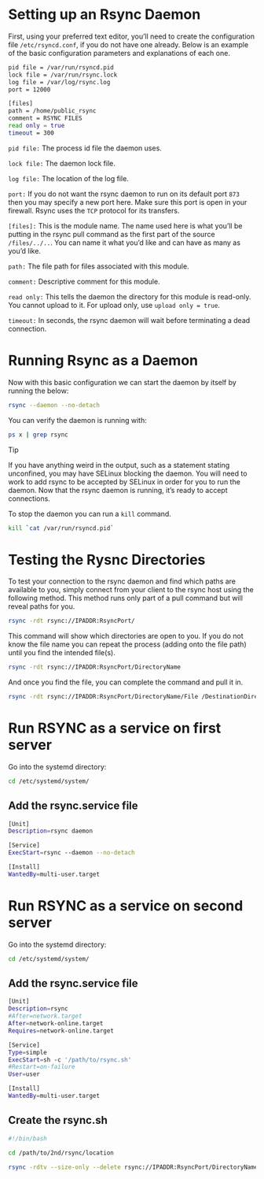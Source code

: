 # Setting up an Rsync Daemon

First, using your preferred text editor, you’ll need to create the configuration file `/etc/rsyncd.conf`, if you do not have one already. Below is an example of the basic configuration parameters and explanations of each one.

```bash
pid file = /var/run/rsyncd.pid
lock file = /var/run/rsync.lock
log file = /var/log/rsync.log
port = 12000

[files]
path = /home/public_rsync
comment = RSYNC FILES
read only = true
timeout = 300
```
`pid file:` The process id file the daemon uses.

`lock file:` The daemon lock file.

`log file:` The location of the log file.

`port:` If you do not want the rsync daemon to run on its default port `873` then you may specify a new port here. Make sure this port is open in your firewall. Rsync uses the `TCP` protocol for its transfers.

`[files]:` This is the module name. The name used here is what you’ll be putting in the rsync pull command as the first part of the source `/files/../..`. You can name it what you’d like and can have as many as you’d like.

`path:` The file path for files associated with this module.

`comment:` Descriptive comment for this module.

`read only:` This tells the daemon the directory for this module is read-only. You cannot upload to it. For upload only, use `upload only = true`.

`timeout:` In seconds, the rsync daemon will wait before terminating a dead connection.

# Running Rsync as a Daemon

Now with this basic configuration we can start the daemon by itself by running the below:

```bash
rsync --daemon --no-detach
```
You can verify the daemon is running with:

```bash
ps x | grep rsync
```

>[!TIP]
>If you have anything weird in the output, such as a statement stating unconfined, you may have SELinux blocking the daemon. You will need to work to add rsync to be accepted by SELinux in order for you to run the daemon. Now that the rsync daemon is running, it’s ready to accept connections.

To stop the daemon you can run a `kill` command.

```bash
kill `cat /var/run/rsyncd.pid`
```

# Testing the Rysnc Directories

To test your connection to the rsync daemon and find which paths are available to you, simply connect from your client to the rsync host using the following method. This method runs only part of a pull command but will reveal paths for you.

```bash
rsync -rdt rsync://IPADDR:RsyncPort/
```

This command will show which directories are open to you. If you do not know the file name you can repeat the process (adding onto the file path) until you find the intended file(s).

```bash
rsync -rdt rsync://IPADDR:RsyncPort/DirectoryName
```

And once you find the file, you can complete the command and pull it in.

```bash
rsync -rdt rsync://IPADDR:RsyncPort/DirectoryName/File /DestinationDirectory/
```

# Run RSYNC as a service on first server

Go into the systemd directory: 

```bash
cd /etc/systemd/system/
```

## Add the rsync.service file

```bash
[Unit]
Description=rsync daemon

[Service]
ExecStart=rsync --daemon --no-detach

[Install]
WantedBy=multi-user.target
```

# Run RSYNC as a service on second server

Go into the systemd directory: 

```bash
cd /etc/systemd/system/
```

## Add the rsync.service file

```bash
[Unit]
Description=rsync
#After=network.target
After=network-online.target
Requires=network-online.target

[Service]
Type=simple
ExecStart=sh -c '/path/to/rsync.sh'
#Restart=on-failure
User=user

[Install]
WantedBy=multi-user.target
```

## Create the rsync.sh

```bash
#!/bin/bash

cd /path/to/2nd/rsync/location

rsync -rdtv --size-only --delete rsync://IPADDR:RsyncPort/DirectoryName/File /path/to/2nd/rsync/location
```